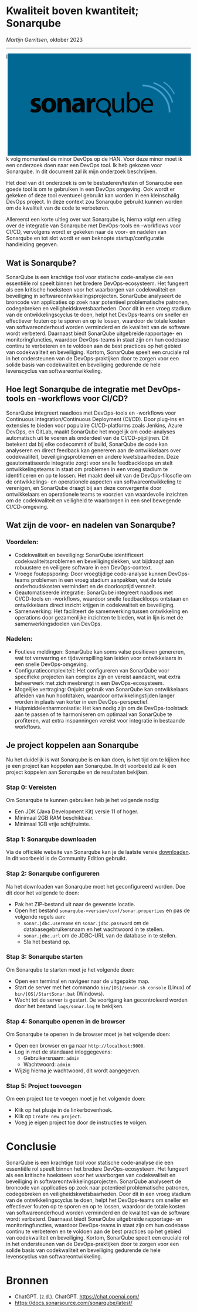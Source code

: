 # Kwaliteit boven kwantiteit; Sonarqube

*Martijn Gerritsen*, oktober 2023
<hr>

<img src="images/sonarqube-logo-blue.png" width="500" style="float: right"/>

Ik volg momenteel de minor DevOps op de HAN. Voor deze minor moet ik een onderzoek doen naar een DevOps tool. Ik heb gekozen voor Sonarqube. In dit document zal ik mijn onderzoek beschrijven.

Het doel van dit onderzoek is om te bestuderen/testen of Sonarqube een goede tool is om te gebruiken in een DevOps omgeving. Ook wordt er gekeken of deze tool eventueel gebruikt kan worden in een kleinschalig DevOps project. In deze context zou Sonarqube gebruikt kunnen worden om de kwaliteit van de code te verbeteren.

Allereerst een korte uitleg over wat Sonarqube is, hierna volgt een uitleg over  de integratie van Sonarqube met DevOps-tools en -workflows voor CI/CD, vervolgens wordt er gekeken naar de voor- en nadelen van Sonarqube en tot slot wordt er een beknopte startup/configuratie handleiding gegeven.

## Wat is Sonarqube?
SonarQube is een krachtige tool voor statische code-analyse die een essentiële rol speelt binnen het bredere DevOps-ecosysteem. Het fungeert als een kritische hoeksteen voor het waarborgen van codekwaliteit en beveiliging in softwareontwikkelingsprojecten. SonarQube analyseert de broncode van applicaties op zoek naar potentieel problematische patronen, codegebreken en veiligheidskwetsbaarheden. Door dit in een vroeg stadium van de ontwikkelingscyclus te doen, helpt het DevOps-teams om sneller en effectiever fouten op te sporen en op te lossen, waardoor de totale kosten van softwareonderhoud worden verminderd en de kwaliteit van de software wordt verbeterd. Daarnaast biedt SonarQube uitgebreide rapportage- en monitoringfuncties, waardoor DevOps-teams in staat zijn om hun codebase continu te verbeteren en te voldoen aan de best practices op het gebied van codekwaliteit en beveiliging. Kortom, SonarQube speelt een cruciale rol in het ondersteunen van de DevOps-praktijken door te zorgen voor een solide basis van codekwaliteit en beveiliging gedurende de hele levenscyclus van softwareontwikkeling.

## Hoe legt Sonarqube de integratie met DevOps-tools en -workflows voor CI/CD?
SonarQube integreert naadloos met DevOps-tools en -workflows voor Continuous Integration/Continuous Deployment (CI/CD). Door plug-ins en extensies te bieden voor populaire CI/CD-platforms zoals Jenkins, Azure DevOps, en GitLab, maakt SonarQube het mogelijk om code-analyses automatisch uit te voeren als onderdeel van de CI/CD-pijplijnen. Dit betekent dat bij elke codecommit of build, SonarQube de code kan analyseren en direct feedback kan genereren aan de ontwikkelaars over codekwaliteit, beveiligingsproblemen en andere kwetsbaarheden. Deze geautomatiseerde integratie zorgt voor snelle feedbackloops en stelt ontwikkelingsteams in staat om problemen in een vroeg stadium te identificeren en op te lossen. Het maakt deel uit van de DevOps-filosofie om de ontwikkelings- en operationele aspecten van softwareontwikkeling te verenigen, en SonarQube draagt bij aan deze convergentie door ontwikkelaars en operationele teams te voorzien van waardevolle inzichten om de codekwaliteit en veiligheid te waarborgen in een snel bewegende CI/CD-omgeving.

## Wat zijn de voor- en nadelen van Sonarqube?

### Voordelen:

- Codekwaliteit en beveiliging: SonarQube identificeert codekwaliteitsproblemen en beveiligingslekken, wat bijdraagt aan robuustere en veiligere software in een DevOps-context.
- Vroege foutopsporing: Door vroegtijdige code-analyse kunnen DevOps-teams problemen in een vroeg stadium aanpakken, wat de totale onderhoudskosten vermindert en de doorlooptijd versnelt.
- Geautomatiseerde integratie: SonarQube integreert naadloos met CI/CD-tools en -workflows, waardoor snelle feedbackloops ontstaan en ontwikkelaars direct inzicht krijgen in codekwaliteit en beveiliging.
- Samenwerking: Het faciliteert de samenwerking tussen ontwikkeling en operations door gezamenlijke inzichten te bieden, wat in lijn is met de samenwerkingsdoelen van DevOps.

### Nadelen:

- Foutieve meldingen: SonarQube kan soms valse positieven genereren, wat tot verwarring en tijdsverspilling kan leiden voor ontwikkelaars in een snelle DevOps-omgeving.
- Configuratiecomplexiteit: Het configureren van SonarQube voor specifieke projecten kan complex zijn en vereist aandacht, wat extra beheerwerk met zich meebrengt in een DevOps-ecosysteem.
- Mogelijke vertraging: Onjuist gebruik van SonarQube kan ontwikkelaars afleiden van hun hoofdtaken, waardoor ontwikkelingstijden langer worden in plaats van korter in een DevOps-perspectief.
- Hulpmiddelenharmonisatie: Het kan nodig zijn om de DevOps-toolstack aan te passen of te harmoniseren om optimaal van SonarQube te profiteren, wat extra inspanningen vereist voor integratie in bestaande workflows.

## Je project koppelen aan Sonarqube
Nu het duidelijk is wat Sonarqube is en kan doen, is het tijd om te kijken hoe je een project kan koppelen aan Sonarqube. In dit voorbeeld zal ik een project koppelen aan Sonarqube en de resultaten bekijken.

### Stap 0: Vereisten
Om Sonarqube te kunnen gebruiken heb je het volgende nodig:
- Een JDK (Java Development Kit) versie 11 of hoger.
- Minimaal 2GB RAM beschikbaar.
- Minimaal 1GB vrije schijfruimte.

### Stap 1: Sonarqube downloaden
Via de officiële website van Sonarqube kan je de laatste versie [downloaden](https://www.sonarqube.org/downloads/). In dit voorbeeld is de Community Edition gebruikt.

### Stap 2: Sonarqube configureren
Na het downloaden van Sonarqube moet het geconfigureerd worden. Doe dit door het volgende te doen:
- Pak het ZIP-bestand uit naar de gewenste locatie.
- Open het bestand `sonarqube-<versie>/conf/sonar.properties` en pas de volgende regels aan:
    - `sonar.jdbc.username` en `sonar.jdbc.password` om de databasegebruikersnaam en het wachtwoord in te stellen.
    - `sonar.jdbc.url` om de JDBC-URL van de database in te stellen.
    - Sla het bestand op.

### Stap 3: Sonarqube starten
Om Sonarqube te starten moet je het volgende doen:
- Open een terminal en navigeer naar de uitgepakte map.
- Start de server met het commando `bin/[OS]/sonar.sh console` (Linux) of `bin/[OS]/StartSonar.bat` (Windows).
- Wacht tot de server is gestart. De voortgang kan gecontroleerd worden door het bestand `logs/sonar.log` te bekijken.

### Stap 4: Sonarqube openen in de browser
Om Sonarqube te openen in de browser moet je het volgende doen:
- Open een browser en ga naar `http://localhost:9000`.
- Log in met de standaard inloggegevens:
    - Gebruikersnaam: `admin`
    - Wachtwoord: `admin`
- Wijzig hierna je wachtwoord, dit wordt aangegeven.


### Stap 5: Project toevoegen
Om een project toe te voegen moet je het volgende doen:
- Klik op het plusje in de linkerbovenhoek.
- Klik op `Create new project`.
- Voeg je eigen project toe door de instructies te volgen.

# Conclusie
SonarQube is een krachtige tool voor statische code-analyse die een essentiële rol speelt binnen het bredere DevOps-ecosysteem. Het fungeert als een kritische hoeksteen voor het waarborgen van codekwaliteit en beveiliging in softwareontwikkelingsprojecten. SonarQube analyseert de broncode van applicaties op zoek naar potentieel problematische patronen, codegebreken en veiligheidskwetsbaarheden. Door dit in een vroeg stadium van de ontwikkelingscyclus te doen, helpt het DevOps-teams om sneller en effectiever fouten op te sporen en op te lossen, waardoor de totale kosten van softwareonderhoud worden verminderd en de kwaliteit van de software wordt verbeterd. Daarnaast biedt SonarQube uitgebreide rapportage- en monitoringfuncties, waardoor DevOps-teams in staat zijn om hun codebase continu te verbeteren en te voldoen aan de best practices op het gebied van codekwaliteit en beveiliging. Kortom, SonarQube speelt een cruciale rol in het ondersteunen van de DevOps-praktijken door te zorgen voor een solide basis van codekwaliteit en beveiliging gedurende de hele levenscyclus van softwareontwikkeling.

# Bronnen
- ChatGPT. (z.d.). ChatGPT. https://chat.openai.com/
- https://docs.sonarsource.com/sonarqube/latest/